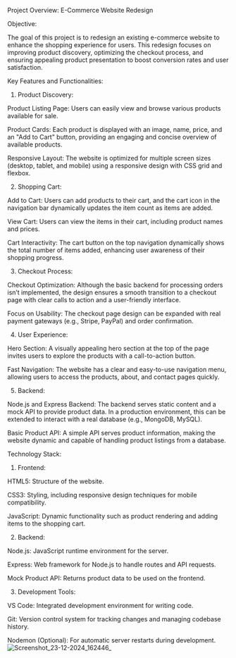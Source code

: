 Project Overview: E-Commerce Website Redesign

Objective:

The goal of this project is to redesign an existing e-commerce website to enhance the shopping experience for users. This redesign focuses on improving product discovery, optimizing the checkout process, and ensuring appealing product presentation to boost conversion rates and user satisfaction.

Key Features and Functionalities:

1. Product Discovery:

Product Listing Page: Users can easily view and browse various products available for sale.

Product Cards: Each product is displayed with an image, name, price, and an "Add to Cart" button, providing an engaging and concise overview of available products.

Responsive Layout: The website is optimized for multiple screen sizes (desktop, tablet, and mobile) using a responsive design with CSS grid and flexbox.



2. Shopping Cart:

Add to Cart: Users can add products to their cart, and the cart icon in the navigation bar dynamically updates the item count as items are added.

View Cart: Users can view the items in their cart, including product names and prices.

Cart Interactivity: The cart button on the top navigation dynamically shows the total number of items added, enhancing user awareness of their shopping progress.



3. Checkout Process:

Checkout Optimization: Although the basic backend for processing orders isn’t implemented, the design ensures a smooth transition to a checkout page with clear calls to action and a user-friendly interface.

Focus on Usability: The checkout page design can be expanded with real payment gateways (e.g., Stripe, PayPal) and order confirmation.



4. User Experience:

Hero Section: A visually appealing hero section at the top of the page invites users to explore the products with a call-to-action button.

Fast Navigation: The website has a clear and easy-to-use navigation menu, allowing users to access the products, about, and contact pages quickly.



5. Backend:

Node.js and Express Backend: The backend serves static content and a mock API to provide product data. In a production environment, this can be extended to interact with a real database (e.g., MongoDB, MySQL).

Basic Product API: A simple API serves product information, making the website dynamic and capable of handling product listings from a database.




Technology Stack:

1. Frontend:

HTML5: Structure of the website.

CSS3: Styling, including responsive design techniques for mobile compatibility.

JavaScript: Dynamic functionality such as product rendering and adding items to the shopping cart.



2. Backend:

Node.js: JavaScript runtime environment for the server.

Express: Web framework for Node.js to handle routes and API requests.

Mock Product API: Returns product data to be used on the frontend.



3. Development Tools:

VS Code: Integrated development environment for writing code.

Git: Version control system for tracking changes and managing codebase history.

Nodemon (Optional): For automatic server restarts during development.![Screenshot_23-12-2024_162446_](https://github.com/user-attachments/assets/de1e9d35-6207-46d0-aec3-322537787cf0)

